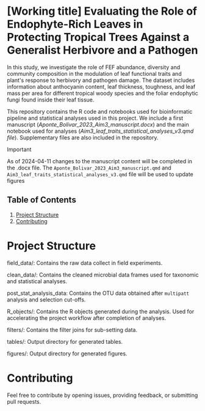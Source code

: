 # [Working title] Evaluating the Role of Endophyte-Rich Leaves in Protecting Tropical Trees Against a Generalist Herbivore and a Pathogen

In this study, we investigate the role of FEF abundance, diversity and community composition in the modulation of leaf functional traits and plant's response to herbivory and pathogen damage. The dataset includes information about anthocyanin content, leaf thickness, toughness, and leaf mass per area for different tropical woody species and the foliar endophytic fungi found inside their leaf tissue. 

This repository contains the R code and notebooks used for bioinformatic pipeline and statistical analyses used in this project. We include a first manuscript (*Aponte_Bolivar_2023_Aim3_manuscript.docx*) and the main notebook used for analyses (*Aim3_leaf_traits_statistical_analyses_v3.qmd file*). Supplementary files are also included in the repository.

>[!IMPORTANT]
>As of 2024-04-11 changes to the manuscript content will be completed in the .docx file. The `Aponte_Bolivar_2023_Aim3_manuscript.qmd` and `Aim3_leaf_traits_statistical_analyses_v3.qmd` file will be used to update figures

## Table of Contents

1. [Project Structure](#project-structure)
2. [Contributing](#contributing)

# Project Structure
field_data/: Contains the raw data collect in field experiments.

clean_data/: Contains the cleaned microbial data frames used for taxonomic and statistical analyses.

post_stat_analysis_data: Contains the OTU data obtained after `multipatt` analysis and selection cut-offs.

R_objects/: Contains the R objects generated during the analysis. Used for accelerating the project workflow after completion of analyses.

filters/: Contains the filter joins for sub-setting data.

tables/: Output directory for generated tables.

figures/: Output directory for generated figures.

# Contributing
Feel free to contribute by opening issues, providing feedback, or submitting pull requests.

